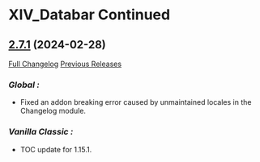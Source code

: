 # XIV_Databar Continued

## [2.7.1](https://github.com/ZelionGG/XIV_Databar-Continued/tree/v2.7.1) (2024-02-28)

[Full Changelog](https://github.com/ZelionGG/XIV_Databar-Continued/compare/v2.7...v2.7.1) [Previous Releases](https://github.com/ZelionGG/XIV_Databar-Continued/releases)

### _Global :_

- Fixed an addon breaking error caused by unmaintained locales in the Changelog module.

### _Vanilla Classic :_

- TOC update for 1.15.1.